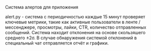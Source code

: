 Система алертов для приложения

alert.py - cистема с периодичностью каждые 15 минут проверяет ключевые метрики, такие как активные пользователи в ленте / мессенджере, просмотры, лайки, CTR, количество отправленных сообщений. Система находит отклонения на основе скользяшего среднего ±2σ. В случае обнаружения системой отклонений в специальный чат отправляется отчёт и графики.